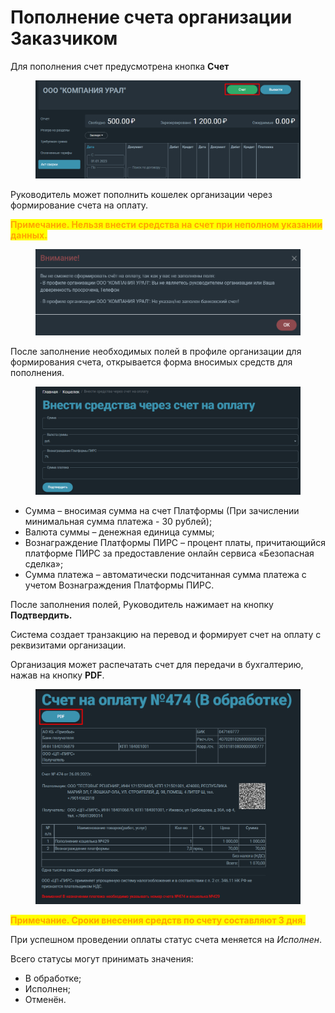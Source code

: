 # Пополнение счета организации Заказчиком

Для пополнения счет предусмотрена кнопка **Счет**

<figure><img src="../../.gitbook/assets/image (567).png" alt=""><figcaption></figcaption></figure>

Руководитель может пополнить кошелек организации через формирование счета на оплату. &#x20;

<mark style="color:orange;">**Примечание. Нельзя внести средства на счет при неполном указании данных.**</mark>

<figure><img src="../../.gitbook/assets/image (1403).png" alt=""><figcaption></figcaption></figure>

После заполнение необходимых полей в профиле организации для формирования счета, открывается форма вносимых средств для пополнения.

<figure><img src="../../.gitbook/assets/image (1249).png" alt=""><figcaption></figcaption></figure>

* Сумма – вносимая сумма на счет Платформы (При зачислении минимальная сумма платежа - 30 рублей);
* Валюта суммы – денежная единица суммы;
* Вознаграждение Платформы ПИРС – процент платы, причитающийся платформе ПИРС за предоставление онлайн сервиса «Безопасная сделка»;
* Сумма платежа – автоматически подсчитанная сумма платежа с учетом Вознаграждения Платформы ПИРС.

После заполнения полей, Руководитель нажимает на кнопку **Подтвердить.**&#x20;

Система создает транзакцию на перевод и формирует счет на оплату с реквизитами организации.

Организация может распечатать счет для передачи в бухгалтерию, нажав на кнопку **PDF**.

<figure><img src="../../.gitbook/assets/image (522).png" alt=""><figcaption></figcaption></figure>

<mark style="color:orange;">**Примечание. Сроки внесения средств по счету составляют 3 дня.**</mark>

При успешном проведении оплаты статус счета меняется на _Исполнен_.

Всего статусы могут принимать значения:

* В обработке;
* Исполнен;
* Отменён.
